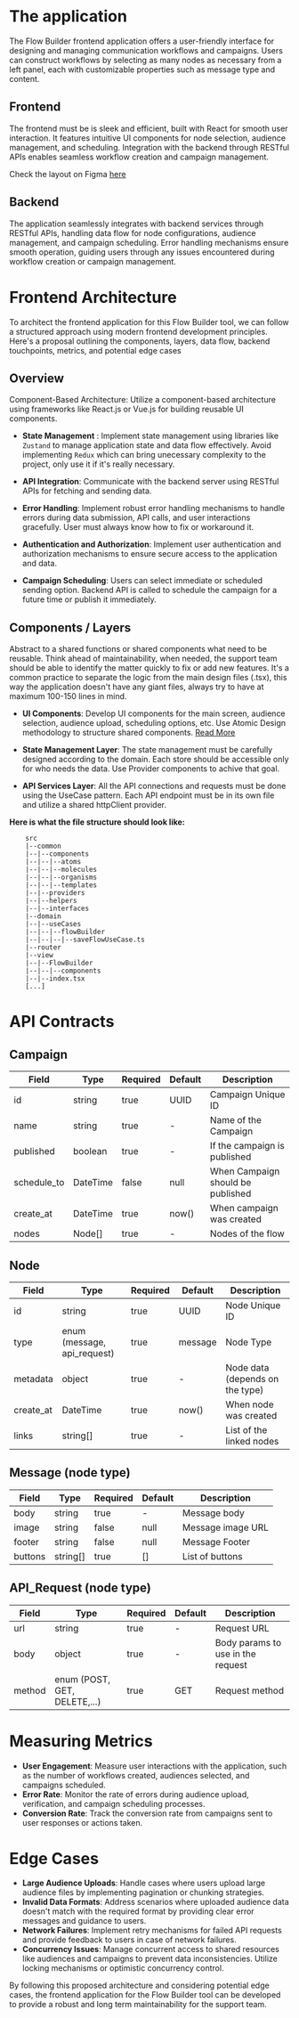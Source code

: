 # The application

The Flow Builder frontend application offers a user-friendly interface for designing and managing communication workflows and campaigns. Users can construct workflows by selecting as many nodes as necessary from a left panel, each with customizable properties such as message type and content.

## Frontend

The frontend must be is sleek and efficient, built with React for smooth user interaction. It features intuitive UI components for node selection, audience management, and scheduling. Integration with the backend through RESTful APIs enables seamless workflow creation and campaign management.

Check the layout on Figma [here](https://www.figma.com/file/QRt9idP5r597pOEDCrlEAq/Connectly-layout?type=design&node-id=1%3A8727&mode=dev&t=RdwMhXsVw53m5udQ-1)

## Backend

The application seamlessly integrates with backend services through RESTful APIs, handling data flow for node configurations, audience management, and campaign scheduling. Error handling mechanisms ensure smooth operation, guiding users through any issues encountered during workflow creation or campaign management.

# Frontend Architecture

To architect the frontend application for this Flow Builder tool, we can follow a structured approach using modern frontend development principles. Here's a proposal outlining the components, layers, data flow, backend touchpoints, metrics, and potential edge cases

## Overview

Component-Based Architecture: Utilize a component-based architecture using frameworks like React.js or Vue.js for building reusable UI components.

-   **State Management** : Implement state management using libraries like `Zustand` to manage application state and data flow effectively. Avoid implementing `Redux` which can bring unecessary complexity to the project, only use it if it's really necessary.

-   **API Integration**: Communicate with the backend server using RESTful APIs for fetching and sending data.

-   **Error Handling**: Implement robust error handling mechanisms to handle errors during data submission, API calls, and user interactions gracefully. User must always know how to fix or workaround it.

-   **Authentication and Authorization**: Implement user authentication and authorization mechanisms to ensure secure access to the application and data.

-   **Campaign Scheduling**: Users can select immediate or scheduled sending option. Backend API is called to schedule the campaign for a future time or publish it immediately.

## Components / Layers

Abstract to a shared functions or shared components what need to be reusable. Think ahead of maintainability, when needed, the support team should be able to identify the matter quickly to fix or add new features. It's a common practice to separate the logic from the main design files (.tsx), this way the application doesn't have any giant files, always try to have at maximum 100-150 lines in mind.

-   **UI Components**: Develop UI components for the main screen, audience selection, audience upload, scheduling options, etc. Use Atomic Design methodology to structure shared components. [Read More](https://atomicdesign.bradfrost.com/table-of-contents/)

-   **State Management Layer**: The state management must be carefully designed according to the domain. Each store should be accessible only for who needs the data. Use Provider components to achive that goal.

-   **API Services Layer**: All the API connections and requests must be done using the UseCase pattern. Each API endpoint must be in its own file and utilize a shared httpClient provider.

**Here is what the file structure should look like:**

```
	src
	|--common
	|--|--components
	|--|--|--atoms
	|--|--|--molecules
	|--|--|--organisms
	|--|--|--templates
	|--|--providers
	|--|--helpers
	|--|--interfaces
	|--domain
	|--|--useCases
	|--|--|--flowBuilder
	|--|--|--|--saveFlowUseCase.ts
	|--router
	|--view
	|--|--FlowBuilder
	|--|--|--components
	|--|--index.tsx
	[...]
```

# API Contracts

## Campaign

| Field       | Type     | Required | Default | Description                       |
| ----------- | -------- | -------- | ------- | --------------------------------- |
| id          | string   | true     | UUID    | Campaign Unique ID                |
| name        | string   | true     | -       | Name of the Campaign              |
| published   | boolean  | true     | -       | If the campaign is published      |
| schedule_to | DateTime | false    | null    | When Campaign should be published |
| create_at   | DateTime | true     | now()   | When campaign was created         |
| nodes       | Node[]   | true     | -       | Nodes of the flow                 |

## Node

| Field     | Type                        | Required | Default | Description                     |
| --------- | --------------------------- | -------- | ------- | ------------------------------- |
| id        | string                      | true     | UUID    | Node Unique ID                  |
| type      | enum (message, api_request) | true     | message | Node Type                       |
| metadata  | object                      | true     | -       | Node data (depends on the type) |
| create_at | DateTime                    | true     | now()   | When node was created           |
| links     | string[]                    | true     | -       | List of the linked nodes        |

## Message (node type)

| Field   | Type     | Required | Default | Description       |
| ------- | -------- | -------- | ------- | ----------------- |
| body    | string   | true     | -       | Message body      |
| image   | string   | false    | null    | Message image URL |
| footer  | string   | false    | null    | Message Footer    |
| buttons | string[] | true     | []      | List of buttons   |

## API_Request (node type)

| Field  | Type                         | Required | Default | Description                       |
| ------ | ---------------------------- | -------- | ------- | --------------------------------- |
| url    | string                       | true     | -       | Request URL                       |
| body   | object                       | true     | -       | Body params to use in the request |
| method | enum (POST, GET, DELETE,...) | true     | GET     | Request method                    |

# Measuring Metrics

-   **User Engagement**: Measure user interactions with the application, such as the number of workflows created, audiences selected, and campaigns scheduled.
-   **Error Rate**: Monitor the rate of errors during audience upload, verification, and campaign scheduling processes.
-   **Conversion Rate**: Track the conversion rate from campaigns sent to user responses or actions taken.

# Edge Cases

-   **Large Audience Uploads**: Handle cases where users upload large audience files by implementing pagination or chunking strategies.
-   **Invalid Data Formats**: Address scenarios where uploaded audience data doesn't match with the required format by providing clear error messages and guidance to users.
-   **Network Failures**: Implement retry mechanisms for failed API requests and provide feedback to users in case of network failures.
-   **Concurrency Issues**: Manage concurrent access to shared resources like audiences and campaigns to prevent data inconsistencies. Utilize locking mechanisms or optimistic concurrency control.

By following this proposed architecture and considering potential edge cases, the frontend application for the Flow Builder tool can be developed to provide a robust and long term maintainability for the support team.
